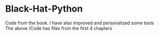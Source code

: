 # Black-Hat-Python
Code from the book. I have also improved and personalized some tools
<br> The above /Code has files from the first 4 chapters
